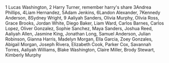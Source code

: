 1 Lucas Washington,
2 Harry Turner,           remember harry's share
3Andrea Phillips,
4Liam Hernandez,
5Adam Jenkins,
6Landon Alexander,
7Kennedy Anderson,
8Sydney Wright,
9 Aaliyah Sanders,
Olivia Murphy,
Olivia Ross,
Grace Brooks,
Jordan White,
Diego Baker,
Liam Ward,
Carlos Barnes,
Carlos Lopez,
Oliver Gonzalez,
Sophie Sanchez,
Maya Sanders,
Joshua Reed,
Aaliyah Allen,
Jasmine King,
Jonathan Long,
Samuel Anderson,
Julian Robinson,
Gianna Harris,
Madelyn Morgan,
Ella Garcia,
Zoey Gonzales,
Abigail Morgan,
Joseph Rivera,
Elizabeth Cook,
Parker Cox,
Savannah Torres,
Aaliyah Williams,
Blake Washington,
Claire Miller,
Brody Stewart,
Kimberly Murphy